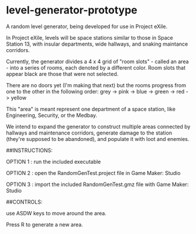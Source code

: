level-generator-prototype
=========================

A random level generator, being developed for use in Project eXile.

In Project eXile, levels will be space stations similar to those in Space Station 13, with insular
departments, wide hallways, and snaking maintance corridors. 

Currently, the generator divides a 4 x 4 grid of "room slots" - called an area - into a series of rooms, 
each denoted by a different color. Room slots that appear black are those that were not selected.

There are no doors yet (I'm making that next) but the rooms progress from one to the other in 
the following order: grey -> pink -> blue -> green -> red -> yellow

This "area" is meant represent one department of a space station, like Engineering, Security, or the Medbay.

We intend to expand the generator to construct multiple areas connected by hallways and maintenance corridors, 
generate damage to the station (they're supposed to be abandoned), and populate it with loot and enemies. 

##INSTRUCTIONS:

  OPTION 1 :
  run the included executable

  OPTION 2 :
  open the RandomGenTest.project file in Game Maker: Studio
  
  OPTION 3 : 
  import the included RandomGenTest.gmz file with Game Maker: Studio


##CONTROLS:

use ASDW keys to move around the area. 

Press R to generate a new area.

